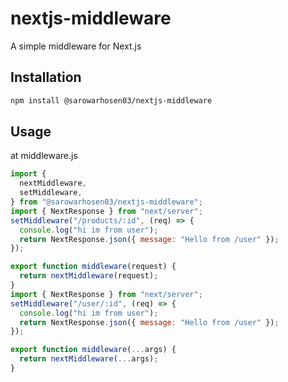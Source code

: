 # nextjs-middleware

A simple middleware for Next.js

## Installation

```bash
npm install @sarowarhosen03/nextjs-middleware
```

## Usage

at middleware.js

```javascript
import {
  nextMiddleware,
  setMiddleware,
} from "@sarowarhosen03/nextjs-middleware";
import { NextResponse } from "next/server";
setMiddleware("/products/:id", (req) => {
  console.log("hi im from user");
  return NextResponse.json({ message: "Hello from /user" });
});

export function middleware(request) {
  return nextMiddleware(request);
}
import { NextResponse } from "next/server";
setMiddleware("/user/:id", (req) => {
  console.log("hi im from user");
  return NextResponse.json({ message: "Hello from /user" });
});

export function middleware(...args) {
  return nextMiddleware(...args);
}
```
